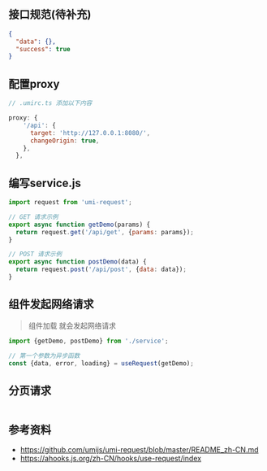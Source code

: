 ## 接口规范(待补充)

```json
{
  "data": {},
  "success": true
}
```



## 配置proxy

```javascript
// .umirc.ts 添加以下内容

proxy: {
    '/api': {
      target: 'http://127.0.0.1:8080/',
      changeOrigin: true,
    },
  },
```





## 编写service.js

```javascript
import request from 'umi-request';

// GET 请求示例
export async function getDemo(params) {
  return request.get('/api/get', {params: params});
}

// POST 请求示例
export async function postDemo(data) {
  return request.post('/api/post', {data: data});
}
```





## 组件发起网络请求

> 组件加载 就会发起网络请求

```jsx
import {getDemo, postDemo} from './service';

// 第一个参数为异步函数
const {data, error, loading} = useRequest(getDemo);
```



## 分页请求

```javascript
```





## 参考资料

- https://github.com/umijs/umi-request/blob/master/README_zh-CN.md
- https://ahooks.js.org/zh-CN/hooks/use-request/index

